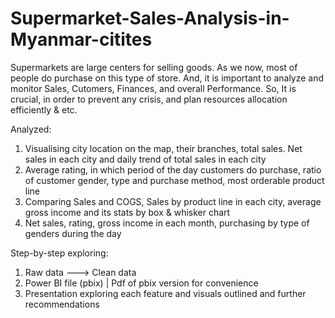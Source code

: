 # Supermarket-Sales-Analysis-in-Myanmar-citites
Supermarkets are large centers for selling goods. As we now, most of people do purchase on this type of store. And, it is important to analyze and monitor Sales, Cutomers, Finances, and  overall Performance. So, It is crucial, in order to prevent any crisis, and plan resources allocation efficiently & etc.  

Analyzed:
1) Visualising city location on the map, their branches, total sales. Net sales in each city and daily trend of total sales in each city
2) Average rating, in which period of the day customers do purchase, ratio of customer gender, type and purchase method, most orderable product line
3) Comparing Sales and COGS, Sales by product line in each city, average gross income and its stats by box & whisker chart
4)  Net sales, rating, gross income in each month, purchasing by type of genders during the day

Step-by-step exploring:
1) Raw data ---> Clean data
2) Power BI file (pbix)  | Pdf of pbix version for convenience
3) Presentation exploring each feature and visuals outlined and further recommendations 
